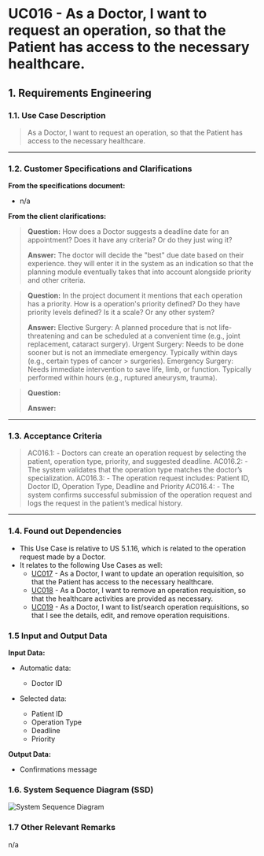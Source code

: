 # UC016 - As a Doctor, I want to request an operation, so that the Patient has access to the necessary healthcare.

## 1. Requirements Engineering

### 1.1. Use Case Description

> As a Doctor, I want to request an operation, so that the Patient has access to the necessary healthcare.

---

### 1.2. Customer Specifications and Clarifications

**From the specifications document:**

- n/a

**From the client clarifications:**

> **Question:** How does a Doctor suggests a deadline date for an appointment? Does it have any criteria? Or do they just wing it? 
> 
> **Answer:** The doctor will decide the "best" due date based on their experience. they will enter it in the system as an indication so that the planning module eventually takes that into account alongside priority and other criteria.

> **Question:** In the project document it mentions that each operation has a priority. How is a operation's priority defined? Do they have priority levels defined? Is it a scale? Or any other system?
>
> **Answer:** Elective Surgery: A planned procedure that is not life-threatening and can be scheduled at a convenient time (e.g., joint replacement, cataract surgery).
> Urgent Surgery: Needs to be done sooner but is not an immediate emergency. Typically within days (e.g., certain types of cancer > surgeries).
> Emergency Surgery: Needs immediate intervention to save life, limb, or function. Typically performed within hours (e.g., ruptured aneurysm, trauma).

> **Question:**
>
> **Answer:** 

---

### 1.3. Acceptance Criteria

> AC016.1: - Doctors can create an operation request by selecting the patient, operation type, priority, and suggested deadline.
> AC016.2: - The system validates that the operation type matches the doctor’s specialization.
> AC016.3: - The operation request includes: Patient ID, Doctor ID, Operation Type, Deadline and Priority
> AC016.4: - The system confirms successful submission of the operation request and logs the request in the patient’s medical history.
---

### 1.4. Found out Dependencies

* This Use Case is relative to US 5.1.16, which is related to the operation request made by a Doctor.
* It relates to the following Use Cases as well:
  - [UC017](../../UC017/README.md) - As a Doctor, I want to update an operation requisition, so that the Patient has access to the necessary healthcare.
  - [UC018](../../UC018/READEME.md) - As a Doctor, I want to remove an operation requisition, so that the healthcare activities are provided as necessary.
  - [UC019](../../UC019/README.md) -  As a Doctor, I want to list/search operation requisitions, so that I see the details, edit, and remove operation requisitions.


### 1.5 Input and Output Data

**Input Data:**

- Automatic data:
	- Doctor ID

- Selected data:
  - Patient ID
  - Operation Type
  - Deadline
  - Priority

**Output Data:**
- Confirmations message

### 1.6. System Sequence Diagram (SSD)

![System Sequence Diagram](png/uc016-system-sequence-diagram.svg)

### 1.7 Other Relevant Remarks

n/a